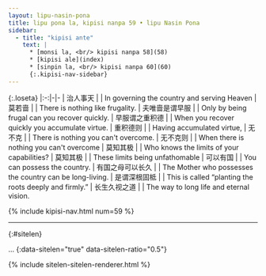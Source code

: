 ```yaml
---
layout: lipu-nasin-pona
title: lipu pona la, kipisi nanpa 59 • lipu Nasin Pona
sidebar:
  - title: "kipisi ante"
    text: |
      * [monsi la, <br/> kipisi nanpa 58](58)
      * [kipisi ale](index)
      * [sinpin la, <br/> kipisi nanpa 60](60)
      {:.kipisi-nav-sidebar}
---
```


{:.loseta}
|:-:|-|-
| 治人事天             |  | In governing the country and serving Heaven
| 莫若啬               |  | There is nothing like frugality.
| 夫唯啬<wbr/>是谓早服 |  | Only by being frugal can you recover quickly.
| 早服谓之<wbr/>重积德 |  | When you recover quickly you accumulate virtue.
| 重积德则             |  | Having accumulated virtue,
| 无不克               |  | There is nothing you can't overcome.
| 无不克则             |  | When there is nothing you can't overcome
| 莫知其极             |  | Who knows the limits of your capabilities?
| 莫知其极             |  | These limits being unfathomable
| 可以有国             |  | You can possess the country.
| 有国之母<wbr/>可以长久 |  | The Mother who possesses the country can be long-living.
| 是谓深根固柢         |  | This is called “planting the roots deeply and firmly.”
| 长生久视之道         |  | The way to long life and eternal vision.

{% include kipisi-nav.html num=59 %}

-------
{:#sitelen}

...
{:data-sitelen="true" data-sitelen-ratio="0.5"}

{% include sitelen-sitelen-renderer.html %}
